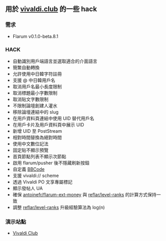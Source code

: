 ## 用於 [vivaldi.club](https://vivaldi.club) 的一些 hack

### 需求

- Flarum v0.1.0-beta.8.1

### HACK

- 自動識別用戶端語言並選取適合的介面語言
- 簡繁自動轉換
- 允許使用中日韓字符註冊
- 支援 @ 中日韓用戶名
- 取消用戶名最小長度限制
- 取消標題最小字數限制
- 取消貼文字數限制
- 不限制論壇創建人灌水
- 移除論壇連結中的 slug
- 在用戶資料頁連結中使用 UID 替代用戶名
- 在用戶卡片及用戶資料頁中展示 UID
- 新增 UID 至 PostStream
- 相對時間替換為絕對時間
- 使用中文數位記法
- 固定貼不顯示預覽
- 首頁節點列表不顯示次節點
- 啟用 flarum/pusher 後不隱藏刷新按鈕
- 自定義 [BBCode](https://github.com/Csineneo/vivaldi-club-bbcode)
- 支援 vivaldi:// scheme
- 透過 Vivaldi PO 文享專屬標記
- 顯示發帖人 UA
- 確保 [antoinefr/flarum-ext-money](https://github.com/antoinefr/flarum-ext-money) 與 [reflar/level-ranks](https://github.com/reflar/level-ranks) 的計算方式保持一致
- 調整 [reflar/level-ranks](https://github.com/reflar/level-ranks) 升級經驗算法為 log(n)

### 演示站點

- [Vivaldi Club](https://vivaldi.club)
